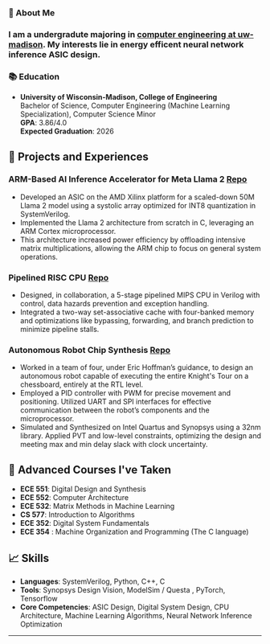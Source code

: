 ### 👋 About Me
### I am a undergradute majoring in [computer engineering at uw-madison](https://guide.wisc.edu/undergraduate/engineering/electrical-computer-engineering/computer-engineering-bs/ "Computer Engineering, B.S. < University of Wisconsin-Madison"). My interests lie in energy efficent neural network inference ASIC design. 

### 📚 Education
- **University of Wisconsin-Madison, College of Engineering**  
  Bachelor of Science, Computer Engineering (Machine Learning Specialization), Computer Science Minor  
  **GPA**: 3.86/4.0  
  **Expected Graduation**: 2026


## 🔬 Projects and Experiences

### ARM-Based AI Inference Accelerator for Meta Llama 2 [Repo](https://github.com/abhinavnandwani/arm-llama2-asic)
- Developed an ASIC on the AMD Xilinx platform for a scaled-down 50M Llama 2 model using a systolic array optimized for INT8 quantization in SystemVerilog.
- Implemented the Llama 2 architecture from scratch in C, leveraging an ARM Cortex microprocessor. 
- This architecture increased power efficiency by offloading intensive matrix multiplications, allowing the ARM chip to focus on general system operations.


### Pipelined RISC CPU [Repo](https://github.com/abhinavnandwani/mips-r2000-microprocessor)
- Designed, in collaboration, a 5-stage pipelined MIPS CPU in Verilog with control, data hazards prevention and exception handling. 
- Integrated a two-way set-associative cache with four-banked memory and optimizations like bypassing, forwarding, and branch prediction to minimize pipeline stalls.


### Autonomous Robot Chip Synthesis [Repo](https://github.com/abhinavnandwani/knights-tour)
- Worked in a team of four, under Eric Hoffman’s guidance, to design an autonomous robot capable of executing the entire Knight's Tour on a chessboard, entirely at the RTL level.
- Employed a PID controller with PWM for precise movement and positioning. Utilized UART and SPI interfaces for effective communication between the robot’s components and the microprocessor.
- Simulated and Synthesized on Intel Quartus and Synopsys using a 32nm library. Applied PVT and low-level constraints, optimizing the design and meeting max and min delay slack with clock uncertainty.


## 📘 Advanced Courses I've Taken
- **ECE 551**: Digital Design and Synthesis
- **ECE 552**: Computer Architecture
- **ECE 532**: Matrix Methods in Machine Learning
- **CS 577**: Introduction to Algorithms
- **ECE 352**: Digital System Fundamentals
- **ECE 354** : Machine Organization and Programming (The C language)

## 📈 Skills
- **Languages**: SystemVerilog, Python, C++, C
- **Tools**: Synopsys Design Vision, ModelSim / Questa , PyTorch, Tensorflow
- **Core Competencies**: ASIC Design, Digital System Design, CPU Architecture, Machine Learning Algorithms, Neural Network Inference Optimization


---
